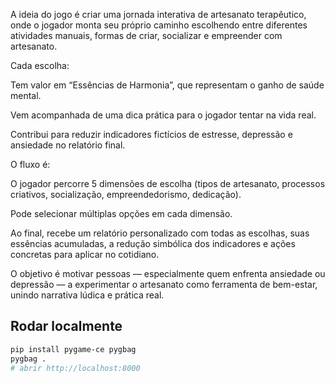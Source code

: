 A ideia do jogo é criar uma jornada interativa de artesanato terapêutico, onde o jogador monta seu próprio caminho escolhendo entre diferentes atividades manuais, formas de criar, socializar e empreender com artesanato.

Cada escolha:

Tem valor em “Essências de Harmonia”, que representam o ganho de saúde mental.

Vem acompanhada de uma dica prática para o jogador tentar na vida real.

Contribui para reduzir indicadores fictícios de estresse, depressão e ansiedade no relatório final.

O fluxo é:

O jogador percorre 5 dimensões de escolha (tipos de artesanato, processos criativos, socialização, empreendedorismo, dedicação).

Pode selecionar múltiplas opções em cada dimensão.

Ao final, recebe um relatório personalizado com todas as escolhas, suas essências acumuladas, a redução simbólica dos indicadores e ações concretas para aplicar no cotidiano.

O objetivo é motivar pessoas — especialmente quem enfrenta ansiedade ou depressão — a experimentar o artesanato como ferramenta de bem-estar, unindo narrativa lúdica e prática real.
## Rodar localmente
```bash
pip install pygame-ce pygbag
pygbag .  
# abrir http://localhost:8000
```